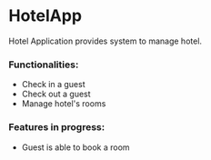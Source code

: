 # HotelApp
Hotel Application provides system to manage hotel.

### Functionalities:
- Check in a guest		
- Check out a guest
- Manage hotel's rooms

### Features in progress:
- Guest is able to book a room
